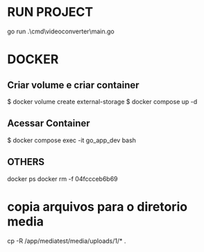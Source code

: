 # RUN PROJECT
go run .\cmd\videoconverter\main.go

# DOCKER

## Criar volume e criar container
$ docker volume create external-storage
$ docker compose up -d

## Acessar Container
$ docker compose exec -it go_app_dev bash


## OTHERS

docker ps
docker rm -f 04fccceb6b69

# copia arquivos para o diretorio media
cp -R /app/mediatest/media/uploads/1/* .